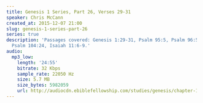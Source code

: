 ```yaml
---
title: Genesis 1 Series, Part 26, Verses 29-31
speaker: Chris McCann
created_at: 2015-12-07 21:00
slug: genesis-1-series-part-26
series: true
description: 'Passages covered: Genesis 1:29-31, Psalm 95:5, Psalm 96:5, Psalm 100:3,
  Psalm 104:24, Isaiah 11:6-9.'
audio:
  mp3_low:
    length: '24:55'
    bitrate: 32 Kbps
    sample_rate: 22050 Hz
    size: 5.7 MB
    size_bytes: 5982059
    url: http://audiocdn.ebiblefellowship.com/studies/genesis/chapter-1/2015.12.07_McCann_-_Genesis_1_Series_Part_26.mp3
---
```


